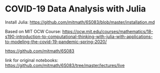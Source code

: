 # COVID-19 Data Analysis with Julia

Install Julia:
https://github.com/mitmath/6S083/blob/master/installation.md

Based on MIT OCW Course:
https://ocw.mit.edu/courses/mathematics/18-s190-introduction-to-computational-thinking-with-julia-with-applications-to-modeling-the-covid-19-pandemic-spring-2020/

https://github.com/mitmath/6S083

link for original notebooks: https://github.com/mitmath/6S083/tree/master/lectures/live
